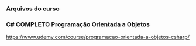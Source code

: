 ### Arquivos do curso
### C# COMPLETO Programação Orientada a Objetos
https://www.udemy.com/course/programacao-orientada-a-objetos-csharp/
